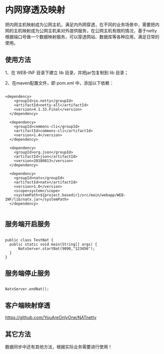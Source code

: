 # 内网穿透及映射

把内网主机映射成为公网主机，满足内外网穿透，在不同的业务场景中，需要把内网的主机映射成为公网主机来对外提供服务，在公网主机有限的情况，基于netty根据端口号做一个数据映射服务，可以穿透网站、数据库等各种应用，满足日常的使用。

## 使用方法

1、在 WEB-INF 目录下建立 lib 目录，并把jar包复制到 lib 目录；

2、在maven配置文件，即 pom.xml 中，添加以下依赖：
  
  ```
  
  <dependency>
      <groupId>io.netty</groupId>
      <artifactId>netty-all</artifactId>
      <version>4.1.33.Final</version>
    </dependency>

    <dependency>
      <groupId>commons-cli</groupId>
      <artifactId>commons-cli</artifactId>
      <version>1.4</version>
    </dependency>

    <dependency>
      <groupId>org.json</groupId>
      <artifactId>json</artifactId>
      <version>20180813</version>
    </dependency>
    
    <dependency>
      <groupId>natx</groupId>
      <artifactId>natx</artifactId>
      <version>1.0</version>
      <scope>system</scope>
      <systemPath>${project.basedir}/src/main/webapp/WEB-INF/lib/natx.jar</systemPath>
    </dependency>
    
   ```
    
## 服务端开启服务

  ```
  
  public class TestNat {
    public static void main(String[] args) {
        NatxServer.startNat(9090,"123456");
    }
}
  
 ```
 
## 服务端停止服务

```

NatxServer.endNat();

```

## 客户端映射穿透

https://github.com/YouAreOnlyOne/NATnetty



  
## 其它方法
数据同步中还有其他方法，根据实际业务需要进行使用！
